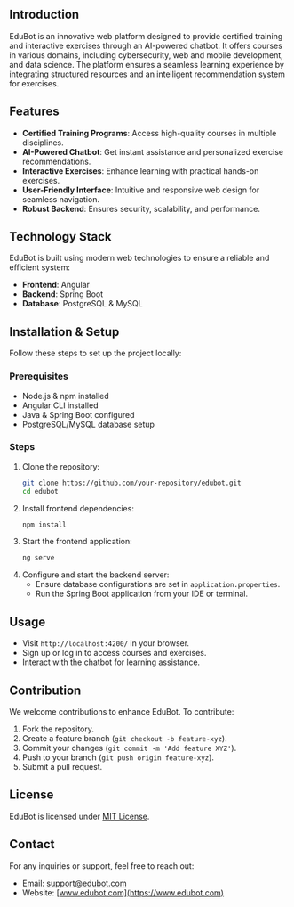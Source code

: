 
## Introduction
EduBot is an innovative web platform designed to provide certified training and interactive exercises through an AI-powered chatbot. It offers courses in various domains, including cybersecurity, web and mobile development, and data science. The platform ensures a seamless learning experience by integrating structured resources and an intelligent recommendation system for exercises.

## Features
- **Certified Training Programs**: Access high-quality courses in multiple disciplines.
- **AI-Powered Chatbot**: Get instant assistance and personalized exercise recommendations.
- **Interactive Exercises**: Enhance learning with practical hands-on exercises.
- **User-Friendly Interface**: Intuitive and responsive web design for seamless navigation.
- **Robust Backend**: Ensures security, scalability, and performance.

## Technology Stack
EduBot is built using modern web technologies to ensure a reliable and efficient system:
- **Frontend**: Angular
- **Backend**: Spring Boot
- **Database**: PostgreSQL & MySQL

## Installation & Setup
Follow these steps to set up the project locally:

### Prerequisites
- Node.js & npm installed
- Angular CLI installed
- Java & Spring Boot configured
- PostgreSQL/MySQL database setup

### Steps
1. Clone the repository:
   ```sh
   git clone https://github.com/your-repository/edubot.git
   cd edubot
   ```
2. Install frontend dependencies:
   ```sh
   npm install
   ```
3. Start the frontend application:
   ```sh
   ng serve
   ```
4. Configure and start the backend server:
   - Ensure database configurations are set in `application.properties`.
   - Run the Spring Boot application from your IDE or terminal.

## Usage
- Visit `http://localhost:4200/` in your browser.
- Sign up or log in to access courses and exercises.
- Interact with the chatbot for learning assistance.

## Contribution
We welcome contributions to enhance EduBot. To contribute:
1. Fork the repository.
2. Create a feature branch (`git checkout -b feature-xyz`).
3. Commit your changes (`git commit -m 'Add feature XYZ'`).
4. Push to your branch (`git push origin feature-xyz`).
5. Submit a pull request.

## License
EduBot is licensed under [MIT License](LICENSE).

## Contact
For any inquiries or support, feel free to reach out:
- Email: support@edubot.com
- Website: [www.edubot.com](https://www.edubot.com)
